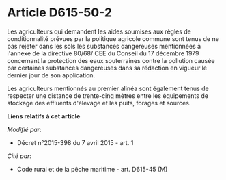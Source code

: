 # Article D615-50-2

Les agriculteurs qui demandent les aides         soumises aux règles de conditionnalité prévues par la politique agricole
commune sont tenus de ne pas rejeter dans les sols les substances dangereuses mentionnées à l'annexe de la directive 80/68/
CEE du Conseil du 17 décembre 1979 concernant la protection des eaux souterraines contre la pollution causée par certaines
substances dangereuses dans sa rédaction en vigueur le dernier jour de son application. 

Les agriculteurs mentionnés au premier alinéa sont également tenus de respecter une distance de trente-cinq mètres entre les
équipements de stockage des effluents d'élevage et les puits, forages et sources.

**Liens relatifs à cet article**

_Modifié par_:

  - Décret n°2015-398 du 7 avril 2015 - art. 1

_Cité par_:

  - Code rural et de la pêche maritime - art. D615-45 (M)
